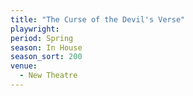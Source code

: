 ```yaml
---
title: "The Curse of the Devil's Verse"
playwright:
period: Spring
season: In House
season_sort: 200
venue:
  - New Theatre
---
```

